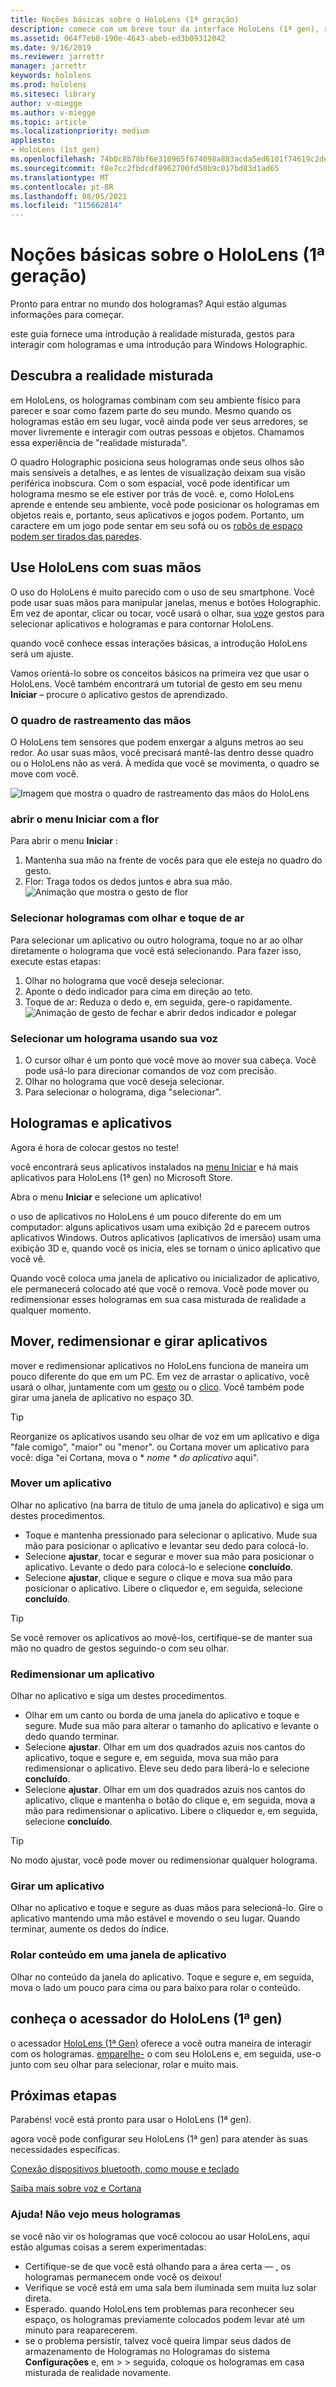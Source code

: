 ```yaml
---
title: Noções básicas sobre o HoloLens (1ª geração)
description: comece com um breve tour da interface HoloLens (1ª gen), recursos de acompanhamento à mão e uso de aplicativos holographic.
ms.assetid: 064f7eb0-190e-4643-abeb-ed3b09312042
ms.date: 9/16/2019
ms.reviewer: jarrettr
manager: jarrettr
keywords: hololens
ms.prod: hololens
ms.sitesec: library
author: v-miegge
ms.author: v-miegge
ms.topic: article
ms.localizationpriority: medium
appliesto:
- HoloLens (1st gen)
ms.openlocfilehash: 74b0c8b78bf6e310965f674098a883acda5ed6101f74619c2dea209beb27e47d
ms.sourcegitcommit: f8e7cc2fbdcdf8962700fd50b9c017bd83d1ad65
ms.translationtype: MT
ms.contentlocale: pt-BR
ms.lasthandoff: 08/05/2021
ms.locfileid: "115662814"
---
```

# <a name="getting-around-hololens-1st-gen"></a>Noções básicas sobre o HoloLens (1ª geração)

Pronto para entrar no mundo dos hologramas? Aqui estão algumas informações para começar.

este guia fornece uma introdução à realidade misturada, gestos para interagir com hologramas e uma introdução para Windows Holographic.

## <a name="discover-mixed-reality"></a>Descubra a realidade misturada

em HoloLens, os hologramas combinam com seu ambiente físico para parecer e soar como fazem parte do seu mundo. Mesmo quando os hologramas estão em seu lugar, você ainda pode ver seus arredores, se mover livremente e interagir com outras pessoas e objetos. Chamamos essa experiência de "realidade misturada".

O quadro Holographic posiciona seus hologramas onde seus olhos são mais sensíveis a detalhes, e as lentes de visualização deixam sua visão periférica inobscura. Com o som espacial, você pode identificar um holograma mesmo se ele estiver por trás de você. e, como HoloLens aprende e entende seu ambiente, você pode posicionar os hologramas em objetos reais e, portanto, seus aplicativos e jogos podem. Portanto, um caractere em um jogo pode sentar em seu sofá ou os [robôs de espaço podem ser tirados das paredes](https://www.microsoft.com/store/apps/9nblggh5fv3j).

## <a name="use-hololens-with-your-hands"></a>Use HoloLens com suas mãos

O uso do HoloLens é muito parecido com o uso de seu smartphone. Você pode usar suas mãos para manipular janelas, menus e botões Holographic.  Em vez de apontar, clicar ou tocar, você usará o olhar, sua [voz](hololens-cortana.md)e gestos para selecionar aplicativos e hologramas e para contornar HoloLens.

quando você conhece essas interações básicas, a introdução HoloLens será um ajuste.

Vamos orientá-lo sobre os conceitos básicos na primeira vez que usar o HoloLens. Você também encontrará um tutorial de gesto em seu menu **Iniciar** – procure o aplicativo gestos de aprendizado.

### <a name="the-hand-tracking-frame"></a>O quadro de rastreamento das mãos

O HoloLens tem sensores que podem enxergar a alguns metros ao seu redor. Ao usar suas mãos, você precisará mantê-las dentro desse quadro ou o HoloLens não as verá. À medida que você se movimenta, o quadro se move com você.  

![Imagem que mostra o quadro de rastreamento das mãos do HoloLens](./images/hololens-2-gesture-frame.png)

### <a name="open-the-start-menu-with-bloom"></a>abrir o menu Iniciar com a flor

Para abrir o menu **Iniciar** :

1. Mantenha sua mão na frente de vocês para que ele esteja no quadro do gesto.
1. Flor: Traga todos os dedos juntos e abra sua mão.
  ![Animação que mostra o gesto de flor](./images/hololens-bloom.gif)

### <a name="select-holograms-with-gaze-and-air-tap"></a>Selecionar hologramas com olhar e toque de ar

Para selecionar um aplicativo ou outro holograma, toque no ar ao olhar diretamente o holograma que você está selecionando. Para fazer isso, execute estas etapas:

1. Olhar no holograma que você deseja selecionar.
1. Aponte o dedo indicador para cima em direção ao teto.
1. Toque de ar: Reduza o dedo e, em seguida, gere-o rapidamente.
   ![Animação de gesto de fechar e abrir dedos indicador e polegar](./images/hololens-air-tap.gif)

### <a name="select-a-hologram-by-using-your-voice"></a>Selecionar um holograma usando sua voz

1. O cursor olhar é um ponto que você move ao mover sua cabeça. Você pode usá-lo para direcionar comandos de voz com precisão.
1. Olhar no holograma que você deseja selecionar.
1. Para selecionar o holograma, diga "selecionar".

## <a name="holograms-and-apps"></a>Hologramas e aplicativos

Agora é hora de colocar gestos no teste!

você encontrará seus aplicativos instalados na [menu Iniciar](holographic-home.md) e há mais aplicativos para HoloLens (1ª gen) no Microsoft Store.

Abra o menu **Iniciar** e selecione um aplicativo!

o uso de aplicativos no HoloLens é um pouco diferente do em um computador: alguns aplicativos usam uma exibição 2d e parecem outros aplicativos Windows. Outros aplicativos (aplicativos de imersão) usam uma exibição 3D e, quando você os inicia, eles se tornam o único aplicativo que você vê.

Quando você coloca uma janela de aplicativo ou inicializador de aplicativo, ele permanecerá colocado até que você o remova. Você pode mover ou redimensionar esses hologramas em sua casa misturada de realidade a qualquer momento.

## <a name="move-resize-and-rotate-apps"></a>Mover, redimensionar e girar aplicativos

mover e redimensionar aplicativos no HoloLens funciona de maneira um pouco diferente do que em um PC. Em vez de arrastar o aplicativo, você usará o olhar, juntamente com um [gesto](https://support.microsoft.com/help/12644/hololens-use-gestures) ou o [clico](hololens1-clicker.md). Você também pode girar uma janela de aplicativo no espaço 3D.

> [!TIP]
> Reorganize os aplicativos usando seu olhar de voz em um aplicativo e diga "fale comigo", "maior" ou "menor". ou Cortana mover um aplicativo para você: diga "ei Cortana, mova o \* *nome \* do aplicativo* aqui".

### <a name="move-an-app"></a>Mover um aplicativo

Olhar no aplicativo (na barra de título de uma janela do aplicativo) e siga um destes procedimentos.

- Toque e mantenha pressionado para selecionar o aplicativo. Mude sua mão para posicionar o aplicativo e levantar seu dedo para colocá-lo.
- Selecione **ajustar**, tocar e segurar e mover sua mão para posicionar o aplicativo. Levante o dedo para colocá-lo e selecione **concluído**.
- Selecione **ajustar**, clique e segure o clique e mova sua mão para posicionar o aplicativo. Libere o cliquedor e, em seguida, selecione **concluído**.

> [!TIP]
> Se você remover os aplicativos ao movê-los, certifique-se de manter sua mão no quadro de gestos seguindo-o com seu olhar.

### <a name="resize-an-app"></a>Redimensionar um aplicativo

Olhar no aplicativo e siga um destes procedimentos.

- Olhar em um canto ou borda de uma janela do aplicativo e toque e segure. Mude sua mão para alterar o tamanho do aplicativo e levante o dedo quando terminar.
- Selecione **ajustar**. Olhar em um dos quadrados azuis nos cantos do aplicativo, toque e segure e, em seguida, mova sua mão para redimensionar o aplicativo. Eleve seu dedo para liberá-lo e selecione **concluído**.
- Selecione **ajustar**. Olhar em um dos quadrados azuis nos cantos do aplicativo, clique e mantenha o botão do clique e, em seguida, mova a mão para redimensionar o aplicativo. Libere o cliquedor e, em seguida, selecione **concluído**.

> [!TIP]
> No modo ajustar, você pode mover ou redimensionar qualquer holograma.

### <a name="rotate-an-app"></a>Girar um aplicativo

Olhar no aplicativo e toque e segure as duas mãos para selecioná-lo. Gire o aplicativo mantendo uma mão estável e movendo o seu lugar. Quando terminar, aumente os dedos do índice.

### <a name="scroll-content-in-an-app-window"></a>Rolar conteúdo em uma janela de aplicativo

Olhar no conteúdo da janela do aplicativo. Toque e segure e, em seguida, mova o lado um pouco para cima ou para baixo para rolar o conteúdo.

## <a name="meet-the-hololens-1st-gen-clicker"></a>conheça o acessador do HoloLens (1ª gen)

o acessador [HoloLens (1ª Gen)](hololens1-clicker.md) oferece a você outra maneira de interagir com os hologramas. [emparelhe-](hololens-connect-devices.md) o com seu HoloLens e, em seguida, use-o junto com seu olhar para selecionar, rolar e muito mais.

## <a name="next-steps"></a>Próximas etapas

Parabéns! você está pronto para usar o HoloLens (1ª gen).

agora você pode configurar seu HoloLens (1ª gen) para atender às suas necessidades específicas.

[Conexão dispositivos bluetooth, como mouse e teclado](hololens-connect-devices.md)

[Saiba mais sobre voz e Cortana](hololens-cortana.md)

### <a name="help-i-dont-see-my-holograms"></a>Ajuda! Não vejo meus hologramas

se você não vir os hologramas que você colocou ao usar HoloLens, aqui estão algumas coisas a serem experimentadas:

- Certifique-se de que você está olhando para a área certa &mdash; , os hologramas permanecem onde você os deixou!
- Verifique se você está em uma sala bem iluminada sem muita luz solar direta.
- Esperado. quando HoloLens tem problemas para reconhecer seu espaço, os hologramas previamente colocados podem levar até um minuto para reaparecerem.
- se o problema persistir, talvez você queira limpar seus dados de armazenamento de Hologramas no Hologramas do sistema **Configurações** e, em  >    >  seguida, coloque os hologramas em casa misturada de realidade novamente.

